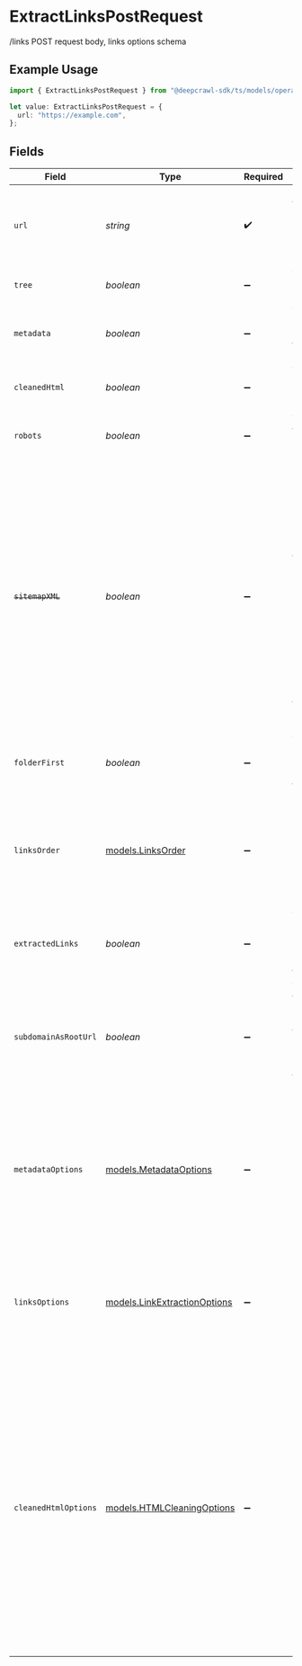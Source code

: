 # ExtractLinksPostRequest

/links POST request body, links options schema

## Example Usage

```typescript
import { ExtractLinksPostRequest } from "@deepcrawl-sdk/ts/models/operations";

let value: ExtractLinksPostRequest = {
  url: "https://example.com",
};
```

## Fields

| Field                                                                                                                                                                                                                                                              | Type                                                                                                                                                                                                                                                               | Required                                                                                                                                                                                                                                                           | Description                                                                                                                                                                                                                                                        | Example                                                                                                                                                                                                                                                            |
| ------------------------------------------------------------------------------------------------------------------------------------------------------------------------------------------------------------------------------------------------------------------ | ------------------------------------------------------------------------------------------------------------------------------------------------------------------------------------------------------------------------------------------------------------------ | ------------------------------------------------------------------------------------------------------------------------------------------------------------------------------------------------------------------------------------------------------------------ | ------------------------------------------------------------------------------------------------------------------------------------------------------------------------------------------------------------------------------------------------------------------ | ------------------------------------------------------------------------------------------------------------------------------------------------------------------------------------------------------------------------------------------------------------------ |
| `url`                                                                                                                                                                                                                                                              | *string*                                                                                                                                                                                                                                                           | :heavy_check_mark:                                                                                                                                                                                                                                                 | The valid URL to extract links from. This URL will be validated and normalized.                                                                                                                                                                                    | example.com                                                                                                                                                                                                                                                        |
| `tree`                                                                                                                                                                                                                                                             | *boolean*                                                                                                                                                                                                                                                          | :heavy_minus_sign:                                                                                                                                                                                                                                                 | Whether to build a site map tree.                                                                                                                                                                                                                                  | true                                                                                                                                                                                                                                                               |
| `metadata`                                                                                                                                                                                                                                                         | *boolean*                                                                                                                                                                                                                                                          | :heavy_minus_sign:                                                                                                                                                                                                                                                 | Whether to extract metadata from the page.                                                                                                                                                                                                                         | true                                                                                                                                                                                                                                                               |
| `cleanedHtml`                                                                                                                                                                                                                                                      | *boolean*                                                                                                                                                                                                                                                          | :heavy_minus_sign:                                                                                                                                                                                                                                                 | Whether to return cleaned HTML.                                                                                                                                                                                                                                    | false                                                                                                                                                                                                                                                              |
| `robots`                                                                                                                                                                                                                                                           | *boolean*                                                                                                                                                                                                                                                          | :heavy_minus_sign:                                                                                                                                                                                                                                                 | Whether to fetch and parse robots.txt.                                                                                                                                                                                                                             | false                                                                                                                                                                                                                                                              |
| ~~`sitemapXML`~~                                                                                                                                                                                                                                                   | *boolean*                                                                                                                                                                                                                                                          | :heavy_minus_sign:                                                                                                                                                                                                                                                 | : warning: ** DEPRECATED **: This will be removed in a future release, please migrate away from it as soon as possible.<br/><br/>( NOTE: sitemapXML is not stable yet, please use with caution. It may not work as expected. ) Whether to fetch and parse sitemap.xml. | false                                                                                                                                                                                                                                                              |
| `folderFirst`                                                                                                                                                                                                                                                      | *boolean*                                                                                                                                                                                                                                                          | :heavy_minus_sign:                                                                                                                                                                                                                                                 | Whether to place folders before leaf nodes in the tree.                                                                                                                                                                                                            | true                                                                                                                                                                                                                                                               |
| `linksOrder`                                                                                                                                                                                                                                                       | [models.LinksOrder](../../models/linksorder.md)                                                                                                                                                                                                                    | :heavy_minus_sign:                                                                                                                                                                                                                                                 | How to order links within each folder: "page" (preserve original order) or "alphabetical" (sort A→Z by URL).                                                                                                                                                       | alphabetical                                                                                                                                                                                                                                                       |
| `extractedLinks`                                                                                                                                                                                                                                                   | *boolean*                                                                                                                                                                                                                                                          | :heavy_minus_sign:                                                                                                                                                                                                                                                 | Whether to include extracted links for each node in the tree.                                                                                                                                                                                                      | true                                                                                                                                                                                                                                                               |
| `subdomainAsRootUrl`                                                                                                                                                                                                                                               | *boolean*                                                                                                                                                                                                                                                          | :heavy_minus_sign:                                                                                                                                                                                                                                                 | Whether to treat subdomain as root URL. If false, subdomain will be excluded from root URL.                                                                                                                                                                        | false                                                                                                                                                                                                                                                              |
| `metadataOptions`                                                                                                                                                                                                                                                  | [models.MetadataOptions](../../models/metadataoptions.md)                                                                                                                                                                                                          | :heavy_minus_sign:                                                                                                                                                                                                                                                 | Options for metadata extraction.                                                                                                                                                                                                                                   | {<br/>"title": true,<br/>"description": true,<br/>"language": true,<br/>"canonical": true,<br/>"robots": false,<br/>"author": true,<br/>"keywords": true,<br/>"favicon": true,<br/>"openGraph": true,<br/>"twitter": false,<br/>"isIframeAllowed": true<br/>}      |
| `linksOptions`                                                                                                                                                                                                                                                     | [models.LinkExtractionOptions](../../models/linkextractionoptions.md)                                                                                                                                                                                              | :heavy_minus_sign:                                                                                                                                                                                                                                                 | N/A                                                                                                                                                                                                                                                                | {<br/>"includeExternal": false,<br/>"includeMedia": true,<br/>"excludePatterns": [<br/>"^/admin/",<br/>"\\.pdf$",<br/>"/private/"<br/>],<br/>"removeQueryParams": true<br/>}                                                                                       |
| `cleanedHtmlOptions`                                                                                                                                                                                                                                               | [models.HTMLCleaningOptions](../../models/htmlcleaningoptions.md)                                                                                                                                                                                                  | :heavy_minus_sign:                                                                                                                                                                                                                                                 | N/A                                                                                                                                                                                                                                                                | {<br/>"allowedHTMLTags": [<br/>"p",<br/>"h1",<br/>"h2",<br/>"h3",<br/>"ul",<br/>"ol",<br/>"li",<br/>"a",<br/>"strong",<br/>"em"<br/>],<br/>"disallowedHTMLTags": [<br/>"script",<br/>"style",<br/>"iframe",<br/>"form",<br/>"button"<br/>],<br/>"extractMainContent": true,<br/>"documentBaseUrl": "https://example.com",<br/>"removeBase64Images": true<br/>} |